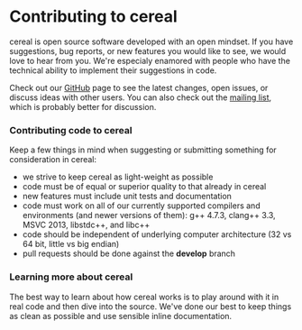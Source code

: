 Contributing to cereal
========

cereal is open source software developed with an open mindset.  If you have suggestions, bug reports, or new features
you would like to see, we would love to hear from you.  We're especialy enamored with people who have the technical ability to implement their suggestions in code.

Check out our [GitHub](https://github.com/USCiLab/cereal) page to see the latest changes, open issues, or discuss ideas
with other users.  You can also check out the [mailing list](https://groups.google.com/forum/#!forum/cerealcpp), which
is probably better for discussion.

### Contributing code to cereal

Keep a few things in mind when suggesting or submitting something for consideration in cereal:

* we strive to keep cereal as light-weight as possible
* code must be of equal or superior quality to that already in cereal
* new features must include unit tests and documentation
* code must work on all of our currently supported compilers and environments (and newer versions of them): g++ 4.7.3,
  clang++ 3.3, MSVC 2013, libstdc++, and libc++
* code should be independent of underlying computer architecture (32 vs 64 bit, little vs big endian)
* pull requests should be done against the **develop** branch

### Learning more about cereal

The best way to learn about how cereal works is to play around with it in real code and then dive into the source.
We've done our best to keep things as clean as possible and use sensible inline documentation.
